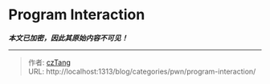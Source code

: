 # Program Interaction

_**本文已加密，因此其原始内容不可见！**_

---

> 作者: [czTang](https://github.com/czTangt)  
> URL: http://localhost:1313/blog/categories/pwn/program-interaction/  

